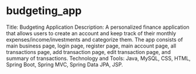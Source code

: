 # budgeting_app
Title: Budgeting Application
Description:
A personalized finance application that allows users to create an account and keep track of their monthly expenses/income/investments and categorize them.
The app consists of main business page, login page, register page, main account page, all transactions page, add transaction page, edit transaction page, and summary of transactions. 
Technology and Tools: Java, MySQL, CSS, HTML, Spring Boot, Spring MVC, Spring Data JPA, JSP. 
